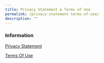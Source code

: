 ```yaml
---
title: Privacy Statement & Terms of Use
permalink: /privacy-statement-terms-of-use/
description: ""
---
```

### **Information**
[Privacy Statement](https://www.moe.gov.sg/privacy-statement)

[Terms Of Use](https://www.moe.gov.sg/terms-of-use)